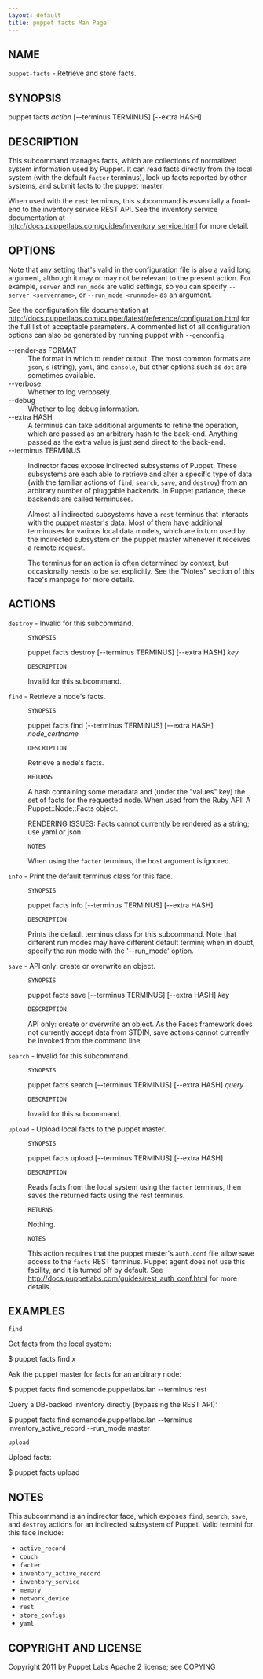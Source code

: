 ```yaml
---
layout: default
title: puppet facts Man Page
---
```


<div class='mp'>
<h2 id="NAME">NAME</h2>
<p class="man-name">
  <code>puppet-facts</code> - <span class="man-whatis">Retrieve and store facts.</span>
</p>

<h2 id="SYNOPSIS">SYNOPSIS</h2>

<p>puppet facts <var>action</var> [--terminus TERMINUS] [--extra HASH]</p>

<h2 id="DESCRIPTION">DESCRIPTION</h2>

<p>This subcommand manages facts, which are collections of normalized system
information used by Puppet. It can read facts directly from the local system
(with the default <code>facter</code> terminus), look up facts reported by other
systems, and submit facts to the puppet master.</p>

<p>When used with the <code>rest</code> terminus, this subcommand is essentially a front-end
to the inventory service REST API. See the inventory service documentation at
<a href="http://docs.puppetlabs.com/guides/inventory_service.html" data-bare-link="true">http://docs.puppetlabs.com/guides/inventory_service.html</a> for more detail.</p>

<h2 id="OPTIONS">OPTIONS</h2>

<p>Note that any setting that's valid in the configuration
file is also a valid long argument, although it may or may not be
relevant to the present action. For example, <code>server</code> and <code>run_mode</code> are valid
settings, so you can specify <code>--server &lt;servername></code>, or
<code>--run_mode &lt;runmode></code> as an argument.</p>

<p>See the configuration file documentation at
<a href="http://docs.puppetlabs.com/puppet/latest/reference/configuration.html" data-bare-link="true">http://docs.puppetlabs.com/puppet/latest/reference/configuration.html</a> for the
full list of acceptable parameters. A commented list of all
configuration options can also be generated by running puppet with
<code>--genconfig</code>.</p>

<dl>
<dt>--render-as FORMAT</dt><dd>The format in which to render output. The most common formats are <code>json</code>,
<code>s</code> (string), <code>yaml</code>, and <code>console</code>, but other options such as <code>dot</code> are
sometimes available.</dd>
<dt>--verbose</dt><dd>Whether to log verbosely.</dd>
<dt class="flush">--debug</dt><dd>Whether to log debug information.</dd>
<dt>--extra HASH</dt><dd>A terminus can take additional arguments to refine the operation, which
are passed as an arbitrary hash to the back-end.  Anything passed as
the extra value is just send direct to the back-end.</dd>
<dt>--terminus TERMINUS</dt><dd><p>Indirector faces expose indirected subsystems of Puppet. These
subsystems are each able to retrieve and alter a specific type of data
(with the familiar actions of <code>find</code>, <code>search</code>, <code>save</code>, and <code>destroy</code>)
from an arbitrary number of pluggable backends. In Puppet parlance,
these backends are called terminuses.</p>

<p>Almost all indirected subsystems have a <code>rest</code> terminus that interacts
with the puppet master's data. Most of them have additional terminuses
for various local data models, which are in turn used by the indirected
subsystem on the puppet master whenever it receives a remote request.</p>

<p>The terminus for an action is often determined by context, but
occasionally needs to be set explicitly. See the "Notes" section of this
face's manpage for more details.</p></dd>
</dl>


<h2 id="ACTIONS">ACTIONS</h2>

<dl>
<dt><code>destroy</code> - Invalid for this subcommand.</dt><dd><p><code>SYNOPSIS</code></p>

<p>puppet facts destroy [--terminus TERMINUS] [--extra HASH] <var>key</var></p>

<p><code>DESCRIPTION</code></p>

<p>Invalid for this subcommand.</p></dd>
<dt><code>find</code> - Retrieve a node's facts.</dt><dd><p><code>SYNOPSIS</code></p>

<p>puppet facts find [--terminus TERMINUS] [--extra HASH] <var>node_certname</var></p>

<p><code>DESCRIPTION</code></p>

<p>Retrieve a node's facts.</p>

<p><code>RETURNS</code></p>

<p>A hash containing some metadata and (under the "values" key) the set
of facts for the requested node. When used from the Ruby API: A
Puppet::Node::Facts object.</p>

<p>RENDERING ISSUES: Facts cannot currently be rendered as a string; use yaml
or json.</p>

<p><code>NOTES</code></p>

<p>When using the <code>facter</code> terminus, the host argument is ignored.</p></dd>
<dt><code>info</code> - Print the default terminus class for this face.</dt><dd><p><code>SYNOPSIS</code></p>

<p>puppet facts info [--terminus TERMINUS] [--extra HASH]</p>

<p><code>DESCRIPTION</code></p>

<p>Prints the default terminus class for this subcommand. Note that different
run modes may have different default termini; when in doubt, specify the
run mode with the '--run_mode' option.</p></dd>
<dt><code>save</code> - API only: create or overwrite an object.</dt><dd><p><code>SYNOPSIS</code></p>

<p>puppet facts save [--terminus TERMINUS] [--extra HASH] <var>key</var></p>

<p><code>DESCRIPTION</code></p>

<p>API only: create or overwrite an object. As the Faces framework does not
currently accept data from STDIN, save actions cannot currently be invoked
from the command line.</p></dd>
<dt><code>search</code> - Invalid for this subcommand.</dt><dd><p><code>SYNOPSIS</code></p>

<p>puppet facts search [--terminus TERMINUS] [--extra HASH] <var>query</var></p>

<p><code>DESCRIPTION</code></p>

<p>Invalid for this subcommand.</p></dd>
<dt><code>upload</code> - Upload local facts to the puppet master.</dt><dd><p><code>SYNOPSIS</code></p>

<p>puppet facts upload [--terminus TERMINUS] [--extra HASH]</p>

<p><code>DESCRIPTION</code></p>

<p>Reads facts from the local system using the <code>facter</code> terminus, then
saves the returned facts using the rest terminus.</p>

<p><code>RETURNS</code></p>

<p>Nothing.</p>

<p><code>NOTES</code></p>

<p>This action requires that the puppet master's <code>auth.conf</code> file
allow save access to the <code>facts</code> REST terminus. Puppet agent does
not use this facility, and it is turned off by default. See
<a href="http://docs.puppetlabs.com/guides/rest_auth_conf.html" data-bare-link="true">http://docs.puppetlabs.com/guides/rest_auth_conf.html</a> for more details.</p></dd>
</dl>


<h2 id="EXAMPLES">EXAMPLES</h2>

<p><code>find</code></p>

<p>Get facts from the local system:</p>

<p>$ puppet facts find x</p>

<p>Ask the puppet master for facts for an arbitrary node:</p>

<p>$ puppet facts find somenode.puppetlabs.lan --terminus rest</p>

<p>Query a DB-backed inventory directly (bypassing the REST API):</p>

<p>$ puppet facts find somenode.puppetlabs.lan --terminus inventory_active_record --run_mode master</p>

<p><code>upload</code></p>

<p>Upload facts:</p>

<p>$ puppet facts upload</p>

<h2 id="NOTES">NOTES</h2>

<p>This subcommand is an indirector face, which exposes <code>find</code>, <code>search</code>, <code>save</code>,
and <code>destroy</code> actions for an indirected subsystem of Puppet. Valid termini for
this face include:</p>

<ul>
<li><code>active_record</code></li>
<li><code>couch</code></li>
<li><code>facter</code></li>
<li><code>inventory_active_record</code></li>
<li><code>inventory_service</code></li>
<li><code>memory</code></li>
<li><code>network_device</code></li>
<li><code>rest</code></li>
<li><code>store_configs</code></li>
<li><code>yaml</code></li>
</ul>


<h2 id="COPYRIGHT-AND-LICENSE">COPYRIGHT AND LICENSE</h2>

<p>Copyright 2011 by Puppet Labs
Apache 2 license; see COPYING</p>

</div>

